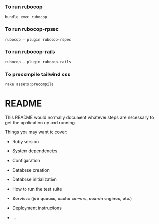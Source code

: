 ### To run rubocop

```bundle exec rubocop```

### To run rubocop-rpsec

```rubocop --plugin rubocop-rspec```

### To run rubocop-rails

```rubocop --plugin rubocop-rails```

### To precompile tailwind css

```rake assets:precompile```

# README

This README would normally document whatever steps are necessary to get the
application up and running.

Things you may want to cover:

* Ruby version

* System dependencies

* Configuration

* Database creation

* Database initialization

* How to run the test suite

* Services (job queues, cache servers, search engines, etc.)

* Deployment instructions

* ...
